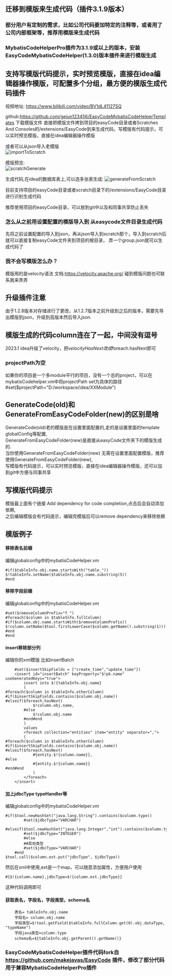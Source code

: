 ## 迁移到模版来生成代码（插件3.1.9版本）

### 部分用户有定制的需求，比如公司代码要加特定的注释等，或者用了公司内部框架等，推荐用模版来生成代码

### MybatisCodeHelperPro插件为3.1.9或以上的版本，安装EasyCodeMybatisCodeHelper(1.3.0)版本插件来进行模版生成

## 支持写模版代码提示，实时预览模版，直接在idea编辑器操作模版，可配置多个分组，最方便的模版生成代码插件

视频地址: https://www.bilibili.com/video/BV1dL41127SQ  

github:https://github.com/gejun123456/EasyCodeMybatisCodeHelperTemplates 下载模版文件
直接把模版文件拷到项目的easyCode目录或者Scratches And Consoles的/extensions/EasyCode到来生成代码，写模版有代码提示，可以实时预览模版，直接在idea编辑器操作模版 

或者可以从json导入老模版   
![importToScratch](https://images.brucege.com/importToScratch.png)

模版预览:    
![scratchGenerate](https://images.brucege.com/scrachGenerate.gif)

生成代码,在idea的数据库表上,可以选多张表生成:
![generateFromScratch](https://images.brucege.com/generateFromScratch.png)

目前支持项目的easyCode目录或者scratch目录下的/extensions/EasyCode目录进行识别生成代码

推荐使用项目的easyCode目录，可以放到git中以及和同事共享防止丢失

### 怎么从之前用设置配置的模版导入到 从easycode文件目录生成代码
先将之前设置配置的导入到json，再从json导入到scratch那个，导入到scratch后 就可以直接复制easyCode文件夹到项目的根目录，
弄一个group.json就可以生成代码了


### 我不会写模版怎么办？
模版用的是velocity语法 文档:https://velocity.apache.org/ 碰到模版问题也可联系我来弄弄

## 升级插件注意
由于1.2.8版本对存储进行了更改，从1.2.7版本之前升级到之后的版本，需要先导出模版到json，升级到高版本然后导入json.

## 模版生成的代码column连在了一起，中间没有逗号
2023.1 idea升级了velocity，把$velocityHasNext 改成$foreach.hasNext即可

### projectPath为空
如果你的项目是一个多module平行的项目，没有一个总的project，可以在mybatisCodehelper.vm中将projectPath set为具体的路径  
#set($projectPath="D:/workspace/idea/XXModule")

## GenerateCode(old)和GenerateFromEasyCodeFolder(new)的区别是啥
GenerateCode(old)老的模版是在设置里面配置的,走的是设置里面的template globalConfig等配置,  
GenerateFromEasyCodeFolder(new)是直接从easyCode文件夹下的模版生成的.  
当你使用GenerateFromEasyCodeFolder(new) 无需在设置里面配置模版，推荐使用GenerateFromEasyCodeFolder(new),  
写模版有代码提示，可以实时预览模版，直接在idea编辑器操作模版，还可以加到git中方便与同事共享

## 写模版代码提示
模版最上面有个链接 Add dependency for code completion,点击后会自动添加依赖,  
之后编辑模版会有代码提示，编辑完模版后可以remove dependency来移除依赖

## 模版例子
#### 移除表名前缀 
编辑globalconfig中的mybatisCodeHelper.vm
```
#if($tableInfo.obj.name.startsWith("table_"))
$!tableInfo.setName($tableInfo.obj.name.substring(5))
#end
```

#### 移除字段前缀
编辑globalconfig中的mybatisCodeHelper.vm
```
#set($removeColumnPrefix="f_")
#foreach($column in $tableInfo.fullColumn)
#if($column.obj.name.startsWith($removeColumnPrefix))
$!column.setName($tool.firstLowerCase($column.getName().substring(1)))
#end
#end
```

#### insert移除部分列
编辑你的xml模版 比如insertBatch
```
    #set($insertSkipFields = ["create_time","update_time"])
    <insert id="insertBatch" keyProperty="$!pk.name" useGeneratedKeys="true">
        insert into $!{tableInfo.obj.name}
        (
#foreach($column in $tableInfo.otherColumn)
#if($insertSkipFields.contains($column.obj.name))
#elseif($foreach.hasNext)
            $!column.obj.name,
        #else
            $!column.obj.name
        #end#end
        )
        values
        <foreach collection="entities" item="entity" separator=",">
        (
#foreach($column in $tableInfo.otherColumn)
#if($insertSkipFields.contains($column.obj.name))
#elseif($foreach.hasNext)
            #{entity.$!{column.name}},
#else
            #{entity.$!{column.name}}
#end#end
            )
        </foreach>
    </insert>
```

#### 加上jdbcType typeHandler等
编辑globalconfig中的mybatisCodeHelper.vm
```
#if($tool.newHashSet("java.lang.String").contains($column.type))
        #set($jdbcType="VARCHAR")
        #elseif($tool.newHashSet("java.lang.Integer","int").contains($column.type))
        #set($jdbcType="INTEGER")
        #else
        ##其他类型
        #set($jdbcType="VARCHAR")
    #end
$tool.call($column.ext.put("jdbcType", $jdbcType))
```
然后在xml中使用,ext是一个map，可以随意添加属性，方便用户使用
```
#{$!{column.name},jdbcType=$!{column.ext.jdbcType}}
```
这种代码调用即可

#### 获取表名，字段名，字段类型，schema名
```
    表名= tableInfo.obj.name
    字段名= column.obj.name
    字段类型=$!tool.getField($tableInfo.fullColumn.get(0).obj.dataType, "typeName")
    字段java类型=column.type
    schema名=${tableInfo.obj.getParent().getName()}
```


### EasyCodeMybatisCodeHelper插件代码fork自 https://github.com/makejavas/EasyCode 插件，修改了部分代码用于兼容MybatisCodeHelperPro插件



